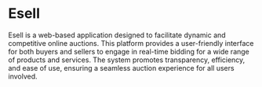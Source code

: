 # Esell
Esell is a web-based application designed to facilitate dynamic and competitive online auctions. This platform provides a user-friendly interface for both buyers and sellers to engage in real-time bidding for a wide range of products and services. The system promotes transparency, efficiency, and ease of use, ensuring a seamless auction experience for all users involved.
